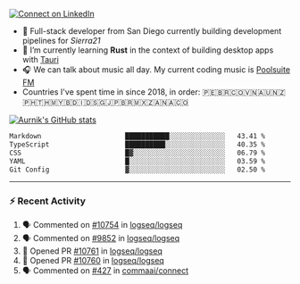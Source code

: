 [![Connect on LinkedIn](https://img.shields.io/badge/--linkedin?label=LinkedIn&logo=LinkedIn&style=social)](https://www.linkedin.com/in/aurnik)

- 🔭 Full-stack developer from San Diego currently building development pipelines for _Sierra21_
- 🌱 I’m currently learning **Rust** in the context of building desktop apps with [Tauri](https://github.com/tauri-apps/tauri)
- 🎧 We can talk about music all day. My current coding music is [Poolsuite FM](http://poolsuite.net)
- Countries I've spent time in since 2018, in order: 🇵🇪🇧🇷🇨🇴🇻🇳🇦🇺🇳🇿🇵🇭🇹🇭🇲🇾🇧🇩🇮🇩🇸🇬🇯🇵🇧🇷🇲🇽🇿🇦🇳🇦🇨🇴

[![Aurnik's GitHub stats](https://github-readme-stats.vercel.app/api?username=aurnik&hide=stars&show_icons=true&theme=transparent&hide_rank=true&hide_title=true&include_all_commits=true)](https://github.com/anuraghazra/github-readme-stats)

<!--START_SECTION:waka-->

```txt
Markdown                     ███████████░░░░░░░░░░░░░░   43.41 %
TypeScript                   ██████████░░░░░░░░░░░░░░░   40.35 %
CSS                          █▓░░░░░░░░░░░░░░░░░░░░░░░   06.79 %
YAML                         █░░░░░░░░░░░░░░░░░░░░░░░░   03.59 %
Git Config                   ▓░░░░░░░░░░░░░░░░░░░░░░░░   02.50 %
```

<!--END_SECTION:waka-->

---

### :zap: Recent Activity

<!--START_SECTION:activity-->

1. 🗣 Commented on [#10754](https://github.com/logseq/logseq/issues/10754#issuecomment-1879515536) in [logseq/logseq](https://github.com/logseq/logseq)
2. 🗣 Commented on [#9852](https://github.com/logseq/logseq/issues/9852#issuecomment-1869758086) in [logseq/logseq](https://github.com/logseq/logseq)
3. 💪 Opened PR [#10761](https://github.com/logseq/logseq/pull/10761) in [logseq/logseq](https://github.com/logseq/logseq)
4. 💪 Opened PR [#10760](https://github.com/logseq/logseq/pull/10760) in [logseq/logseq](https://github.com/logseq/logseq)
5. 🗣 Commented on [#427](https://github.com/commaai/connect/issues/427#issuecomment-1868197972) in [commaai/connect](https://github.com/commaai/connect)
<!--END_SECTION:activity-->
